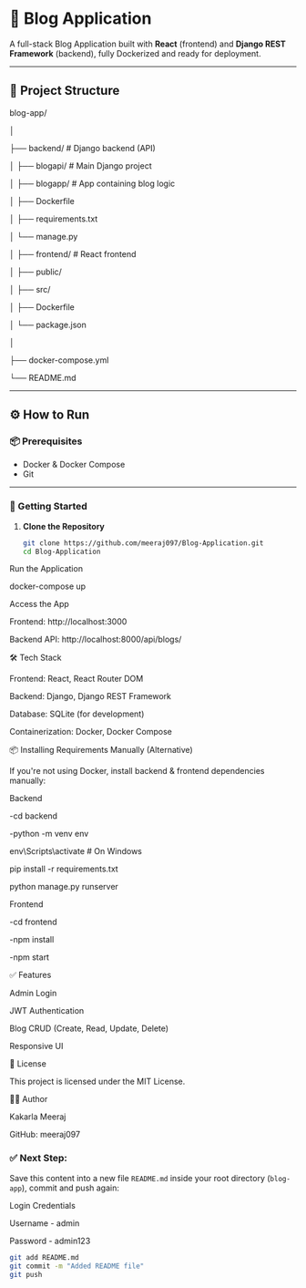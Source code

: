 # 📝 Blog Application

A full-stack Blog Application built with **React** (frontend) and **Django REST Framework** (backend), fully Dockerized and ready for deployment.

---

## 📂 Project Structure

blog-app/

│

├── backend/ # Django backend (API)

│ ├── blogapi/ # Main Django project

│ ├── blogapp/ # App containing blog logic

│ ├── Dockerfile

│ ├── requirements.txt

│ └── manage.py

│
├── frontend/ # React frontend

│ ├── public/

│ ├── src/

│ ├── Dockerfile

│ └── package.json

│

├── docker-compose.yml

└── README.md

---

## ⚙️ How to Run

### 📦 Prerequisites

- Docker & Docker Compose
- Git

---

### 🚀 Getting Started

1. **Clone the Repository**
   
   ```bash
   git clone https://github.com/meeraj097/Blog-Application.git
   cd Blog-Application
   
Run the Application



docker-compose up

Access the App

Frontend: http://localhost:3000

Backend API: http://localhost:8000/api/blogs/

🛠 Tech Stack

Frontend: React, React Router DOM

Backend: Django, Django REST Framework

Database: SQLite (for development)

Containerization: Docker, Docker Compose



📦 Installing Requirements Manually (Alternative)


If you're not using Docker, install backend & frontend dependencies manually:



Backend



-cd backend

-python -m venv env

env\Scripts\activate      # On Windows

pip install -r requirements.txt

python manage.py runserver


Frontend


-cd frontend


-npm install


-npm start


✅ Features


Admin Login

JWT Authentication

Blog CRUD (Create, Read, Update, Delete)

Responsive UI

📄 License


This project is licensed under the MIT License.

🙋‍♂️ Author

Kakarla Meeraj

GitHub: meeraj097



### ✅ Next Step:

Save this content into a new file `README.md` inside your root directory (`blog-app`), commit and push again:


Login Credentials 

Username - admin

Password - admin123

```bash
git add README.md
git commit -m "Added README file"
git push



